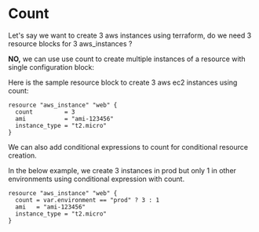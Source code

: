 # Count

Let's say we want to create 3 aws instances using terraform, do we need 3 resource blocks for 3 aws_instances ? 

**NO,** we can use use count to create multiple instances of a resource with single configuration block:

Here is the sample resource block to create 3 aws ec2 instances using count:

```hcl
resource "aws_instance" "web" {
  count         = 3
  ami           = "ami-123456"
  instance_type = "t2.micro"
}
```

We can also add conditional expressions to count for conditional resource creation.

In the below example, we create 3 instances in prod but only 1 in other environments using conditional expression with count.

```hcl
resource "aws_instance" "web" {
  count = var.environment == "prod" ? 3 : 1
  ami   = "ami-123456"
  instance_type = "t2.micro"
}
```
